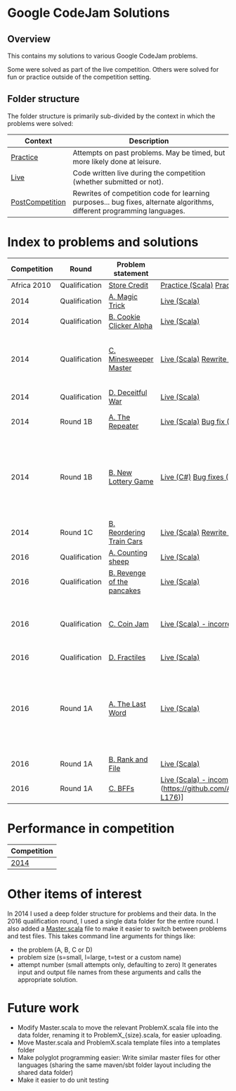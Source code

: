 # Google CodeJam Solutions

## Overview

This contains my solutions to various Google CodeJam problems.

Some were solved as part of the live competition. Others were solved for fun or practice outside of the competition setting.

## Folder structure

The folder structure is primarily sub-divided by the context in which the problems were solved:

| Context         | Description |
| ---             | ---         |
| [Practice](https://github.com/AndrewTweddle/GoogleCodeJam/tree/master/Practice) | Attempts on past problems. May be timed, but more likely done at leisure. |
| [Live](https://github.com/AndrewTweddle/GoogleCodeJam/tree/master/Live) | Code written live during the competition (whether submitted or not).       |
| [PostCompetition](https://github.com/AndrewTweddle/GoogleCodeJam/tree/master/PostCompetition) | Rewrites of competition code for learning purposes... bug fixes, alternate algorithms, different programming languages. |


# Index to problems and solutions

| Competition  | Round          | Problem statement                                                                          | My solutions  | Notes  |
| ---          | ---            | ---                                                                                        | ---           | ---    |
| Africa 2010  | Qualification  | [Store Credit](https://code.google.com/codejam/contest/351101/dashboard#s=p0)              | [Practice (Scala)](https://github.com/AndrewTweddle/GoogleCodeJam/blob/master/Practice/Africa2010/Qualification/StoreCredit/lang/scala/src/Solver.scala)  [Practice (C#)](https://github.com/AndrewTweddle/GoogleCodeJam/blob/master/Practice/Africa2010/Qualification/StoreCredit/lang/cs/Solver/Program.cs) | |
| 2014         | Qualification  | [A. Magic Trick](https://code.google.com/codejam/contest/2974486/dashboard#s=p0)           | [Live (Scala)](https://github.com/AndrewTweddle/GoogleCodeJam/blob/master/Live/2014/Qualification/MagicTrick/lang/scala/src/SolverApp.scala) | |
| 2014         | Qualification  | [B. Cookie Clicker Alpha](https://code.google.com/codejam/contest/2974486/dashboard#s=p1)  | [Live (Scala)](https://github.com/AndrewTweddle/GoogleCodeJam/blob/master/Live/2014/Qualification/CookieCutterAlpha/lang/scala/src/SolverApp.scala) | |
| 2014         | Qualification  | [C. Minesweeper Master](https://code.google.com/codejam/contest/2974486/dashboard#s=p2)    | [Live (Scala)](https://github.com/AndrewTweddle/GoogleCodeJam/blob/master/Live/2014/Qualification/MinesweeperMaster/lang/scala/src/SolverApp.scala) [Rewrite (Scala)](https://github.com/AndrewTweddle/GoogleCodeJam/blob/master/PostCompetition/2014/Qualification/MinesweeperMaster/lang/scala/src/SolverApp.scala) [Rewrite (C#)](https://github.com/AndrewTweddle/GoogleCodeJam/blob/master/PostCompetition/2014/Qualification/MinesweeperMaster/lang/cs/MinesweeperMaster/Program.cs)| Re-designed algorithm and rewrote in both C# and Scala to compare the languages |
| 2014         | Qualification  | [D. Deceitful War](https://code.google.com/codejam/contest/2974486/dashboard#s=p3)         | [Live (Scala)](https://github.com/AndrewTweddle/GoogleCodeJam/blob/master/Live/2014/Qualification/DeceitfulWar/lang/scala/src/SolverApp.scala) | |
| 2014         | Round 1B       | [A. The Repeater](https://code.google.com/codejam/contest/2994486/dashboard#s=p0)          | [Live (Scala)](https://github.com/AndrewTweddle/GoogleCodeJam/blob/master/Live/2014/Round1B/ProblemA/lang/scala/src/ProblemASolverApp.scala) [Bug fix (Scala)](https://github.com/AndrewTweddle/GoogleCodeJam/blob/master/PostCompetition/2014/Round1B/ProblemA/lang/scala/src/ProblemASolverApp.scala)| Bug: should use median, not mean |
| 2014         | Round 1B       | [B. New Lottery Game](https://code.google.com/codejam/contest/2994486/dashboard#s=p1)      | [Live (C#)](https://github.com/AndrewTweddle/GoogleCodeJam/blob/master/Live/2014/Round1B/ProblemB/lang/cs/ProblemB/Program.cs) [Bug fixes (C#)](https://github.com/AndrewTweddle/GoogleCodeJam/blob/master/PostCompetition/2014/Round1B/ProblemB/lang/cs/ProblemB/Program.cs) [Rewrite (Scala)](https://github.com/AndrewTweddle/GoogleCodeJam/blob/master/PostCompetition/2014/Round1B/ProblemB/lang/scala/src/ProblemBSolverApp.scala) | The fixed C# algorithm didn't scale to the large problem, hence the redesign and rewrite in Scala |
| 2014         | Round 1C       | [B. Reordering Train Cars](https://code.google.com/codejam/contest/3004486/dashboard#s=p1) | [Live (Scala)](https://github.com/AndrewTweddle/GoogleCodeJam/blob/master/Live/2014/Round1C/ProblemB/lang/scala/src/ProblemBSolverApp.scala) [Rewrite (Scala)](https://github.com/AndrewTweddle/GoogleCodeJam/blob/master/PostCompetition/2014/Round1C/ProblemB/lang/scala/src/ProblemBSolverApp.scala) | |
| 2016         | Qualification  | [A. Counting sheep](https://code.google.com/codejam/contest/6254486/dashboard#s=p0)        | [Live (Scala)](https://github.com/AndrewTweddle/GoogleCodeJam/blob/master/Live/2016/Qualification/src/main/scala/ProblemA.scala) | |
| 2016         | Qualification  | [B. Revenge of the pancakes](https://code.google.com/codejam/contest/6254486/dashboard#s=p1) | [Live (Scala)](https://github.com/AndrewTweddle/GoogleCodeJam/blob/master/Live/2016/Qualification/src/main/scala/ProblemB.scala) | |
| 2016         | Qualification  | [C. Coin Jam](https://code.google.com/codejam/contest/6254486/dashboard#s=p2)              | [Live (Scala) - incorrect](https://github.com/AndrewTweddle/GoogleCodeJam/blob/master/Live/2016/Qualification/src/main/scala/ProblemC.scala) | Small submission rejected. TODO: 2016-04-09: Work out why. |
| 2016         | Qualification  | [D. Fractiles](https://code.google.com/codejam/contest/6254486/dashboard#s=p3)             | [Live (Scala)](https://github.com/AndrewTweddle/GoogleCodeJam/blob/master/Live/2016/Qualification/src/main/scala/ProblemD.scala) | |
| 2016         | Round 1A       | [A. The Last Word](https://code.google.com/codejam/contest/4304486/dashboard#s=p0)         | [Live (Scala)](https://github.com/AndrewTweddle/GoogleCodeJam/blob/master/Live/2016/1A/src/main/scala/ProblemA.scala#L32-L41) | Wasted over half an hour on an IntelliJ Idea issue (Hint: Right click on src/main/scala, "Mark directory as" > "Sources Root") |
| 2016         | Round 1A       | [B. Rank and File](https://code.google.com/codejam/contest/4304486/dashboard#s=p1)         | [Live (Scala)](https://github.com/AndrewTweddle/GoogleCodeJam/blob/master/Live/2016/1A/src/main/scala/ProblemB.scala#L36-L41) | |
| 2016         | Round 1A       | [C. BFFs](https://code.google.com/codejam/contest/4304486/dashboard#s=p2)                  | [Live (Scala) - incomplete](https://github.com/AndrewTweddle/GoogleCodeJam/blob/master/Live/2016/1A/src/main/scala/ProblemC.scala#L38-L52); Post-competition (Scala): [brute force](https://github.com/AndrewTweddle/GoogleCodeJam/blob/master/PostCompetition/2016/1A/src/main/scala/ProblemC.scala#L95-L113)], [fast (https://github.com/AndrewTweddle/GoogleCodeJam/blob/master/PostCompetition/2016/1A/src/main/scala/ProblemC.scala#L115-L176)] |  |

# Performance in competition

| Competition                                         |
| ---                                                 |
| [2014](http://www.go-hero.net/jam/14/name/atweddle) |

# Other items of interest

In 2014 I used a deep folder structure for problems and their data.
In the 2016 qualification round, I used a single data folder for the entire round.
I also added a [Master.scala](https://github.com/AndrewTweddle/GoogleCodeJam/blob/master/Live/2016/Qualification/src/main/scala/Master.scala) file to make it easier to switch between problems and test files.
This takes command line arguments for things like:
  * the problem (A, B, C or D)
  * problem size (s=small, l=large, t=test or a custom name)
  * attempt number (small attempts only, defaulting to zero) 
It generates input and output file names from these arguments and calls the appropriate solution.

# Future work

* Modify Master.scala to move the relevant ProblemX.scala file into the data folder, renaming it to ProblemX_{size}.scala, for easier uploading.
* Move Master.scala and ProblemX.scala template files into a templates folder
* Make polyglot programming easier: Write similar master files for other languages (sharing the same maven/sbt folder layout including the shared data folder)
* Make it easier to do unit testing

